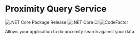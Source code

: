 # Proximity Query Service

![.NET Core Package Release](https://github.com/VerdantSparks/ProximityQueryService/workflows/.NET%20Core%20Package%20Release/badge.svg)
![.NET Core CI](https://github.com/VerdantSparks/ProximityQueryService/workflows/.NET%20Core%20CI/badge.svg)
![CodeFactor](https://www.codefactor.io/repository/github/verdantsparks/proximityqueryservice/badge)

Allows your application to do proximity search against your data. 
